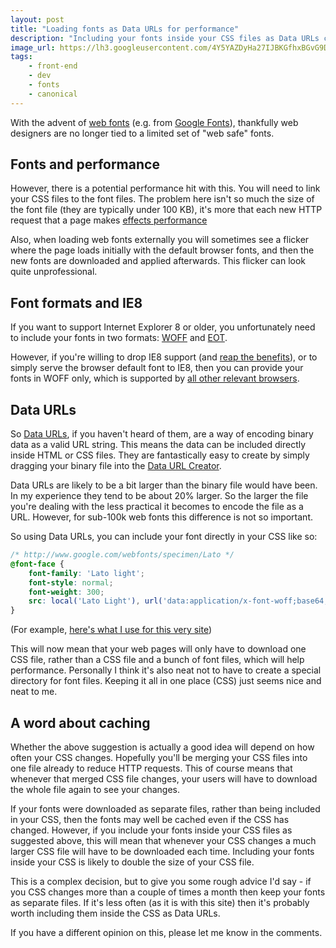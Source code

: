 ```yaml
---
layout: post
title: "Loading fonts as Data URLs for performance"
description: "Including your fonts inside your CSS files as Data URLs can help with performance"
image_url: https://lh3.googleusercontent.com/4Y5YAZDyHa27IJBKGfhxBGvG9D0c542t62KjLMbwaU0mT8wvpo4015EvaKYaLiuM10VB=w300
tags:
    - front-end
    - dev
    - fonts
    - canonical
---
```


With the advent of [web fonts](https://en.wikipedia.org/wiki/Web_typography#Web_fonts) (e.g. from [Google Fonts](https://www.google.com/fonts/)), thankfully web designers are no longer tied to a limited set of "web safe" fonts.

## Fonts and performance

However, there is a potential performance hit with this. You will need to link your CSS files to the font files. The problem here isn't so much the size of the font file (they are typically under 100 KB), it's more that each new HTTP request that a page makes [effects performance](http://developer.yahoo.com/performance/rules.html)

Also, when loading web fonts externally you will sometimes see a flicker where the page loads initially with the default browser fonts, and then the new fonts are downloaded and applied afterwards. This flicker can look quite unprofessional.

## Font formats and IE8

If you want to support Internet Explorer 8 or older, you unfortunately need to include your fonts in two formats: [WOFF](https://en.wikipedia.org/wiki/Woff) and [EOT](https://en.wikipedia.org/wiki/Embedded_OpenType).

However, if you're willing to drop IE8 support (and [reap the benefits](/2013/02/28/time-to-say-goodbye-to-ie8/)), or to simply serve the browser default font to IE8, then you can provide your fonts in WOFF only, which is supported by [all other relevant browsers](http://caniuse.com/#search=woff).

## Data URLs

So [Data URLs](http://dataurl.net/#about), if you haven't heard of them, are a way of encoding binary data as a valid URL string. This means the data can be included directly inside HTML or CSS files. They are fantastically easy to create by simply dragging your binary file into the [Data URL Creator](http://dataurl.net/#dataurlmaker).

Data URLs are likely to be a bit larger than the binary file would have been. In my experience they tend to be about 20% larger. So the larger the file you're dealing with the less practical it becomes to encode the file as a URL. However, for sub-100k web fonts this difference is not so important.

So using Data URLs, you can include your font directly in your CSS like so:

``` css
/* http://www.google.com/webfonts/specimen/Lato */
@font-face {
    font-family: 'Lato light';
    font-style: normal;
    font-weight: 300;
    src: local('Lato Light'), url('data:application/x-font-woff;base64,d09GRg...BQAAAAB'), format('woff');
}
```

(For example, [here's what I use for this very site](https://github.com/nottrobin/robinwinslow.uk/blob/master/_assets/stylesheets/global.scss#L345))

This will now mean that your web pages will only have to download one CSS file, rather than a CSS file and a bunch of font files, which will help performance. Personally I think it's also neat not to have to create a special directory for font files. Keeping it all in one place (CSS) just seems nice and neat to me.

## A word about caching

Whether the above suggestion is actually a good idea will depend on how often your CSS changes. Hopefully you'll be merging your CSS files into one file already to reduce HTTP requests. This of course means that whenever that merged CSS file changes, your users will have to download the whole file again to see your changes.

If your fonts were downloaded as separate files, rather than being included in your CSS, then the fonts may well be cached even if the CSS has changed. However, if you include your fonts inside your CSS files as suggested above, this will mean that whenever your CSS changes a much larger CSS file will have to be downloaded each time. Including your fonts inside your CSS is likely to double the size of your CSS file.

This is a complex decision, but to give you some rough advice I'd say - if you CSS changes more than a couple of times a month then keep your fonts as separate files. If it's less often (as it is with this site) then it's probably worth including them inside the CSS as Data URLs.

If you have a different opinion on this, please let me know in the comments.
